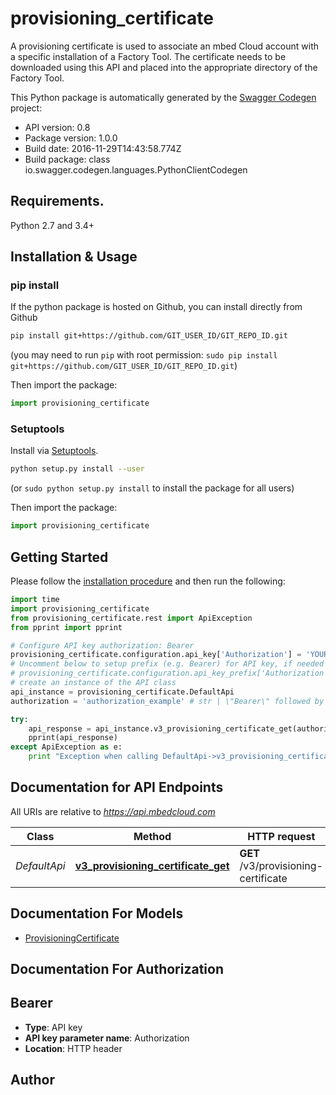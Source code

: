 # provisioning_certificate
A provisioning certificate is used to associate an mbed Cloud account with a specific installation of a Factory Tool. The certificate needs to be downloaded using this API and placed into the appropriate directory of the Factory Tool. 

This Python package is automatically generated by the [Swagger Codegen](https://github.com/swagger-api/swagger-codegen) project:

- API version: 0.8
- Package version: 1.0.0
- Build date: 2016-11-29T14:43:58.774Z
- Build package: class io.swagger.codegen.languages.PythonClientCodegen

## Requirements.

Python 2.7 and 3.4+

## Installation & Usage
### pip install

If the python package is hosted on Github, you can install directly from Github

```sh
pip install git+https://github.com/GIT_USER_ID/GIT_REPO_ID.git
```
(you may need to run `pip` with root permission: `sudo pip install git+https://github.com/GIT_USER_ID/GIT_REPO_ID.git`)

Then import the package:
```python
import provisioning_certificate 
```

### Setuptools

Install via [Setuptools](http://pypi.python.org/pypi/setuptools).

```sh
python setup.py install --user
```
(or `sudo python setup.py install` to install the package for all users)

Then import the package:
```python
import provisioning_certificate
```

## Getting Started

Please follow the [installation procedure](#installation--usage) and then run the following:

```python
import time
import provisioning_certificate
from provisioning_certificate.rest import ApiException
from pprint import pprint

# Configure API key authorization: Bearer
provisioning_certificate.configuration.api_key['Authorization'] = 'YOUR_API_KEY'
# Uncomment below to setup prefix (e.g. Bearer) for API key, if needed
# provisioning_certificate.configuration.api_key_prefix['Authorization'] = 'Bearer'
# create an instance of the API class
api_instance = provisioning_certificate.DefaultApi
authorization = 'authorization_example' # str | \"Bearer\" followed by the reference token or API key.

try:
    api_response = api_instance.v3_provisioning_certificate_get(authorization)
    pprint(api_response)
except ApiException as e:
    print "Exception when calling DefaultApi->v3_provisioning_certificate_get: %s\n" % e

```

## Documentation for API Endpoints

All URIs are relative to *https://api.mbedcloud.com*

Class | Method | HTTP request | Description
------------ | ------------- | ------------- | -------------
*DefaultApi* | [**v3_provisioning_certificate_get**](docs/DefaultApi.md#v3_provisioning_certificate_get) | **GET** /v3/provisioning-certificate | 


## Documentation For Models

 - [ProvisioningCertificate](docs/ProvisioningCertificate.md)


## Documentation For Authorization


## Bearer

- **Type**: API key
- **API key parameter name**: Authorization
- **Location**: HTTP header


## Author



